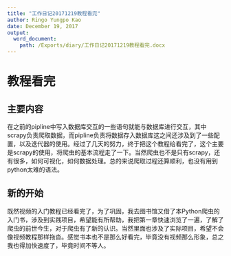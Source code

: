 ```yaml
---
title: "工作日记20171219教程看完"
author: Ringo Yungpo Kao
date: December 19, 2017
output:
  word_document:
    path: /Exports/diary/工作日记20171219教程看完.docx
---
```


# 教程看完

## 主要内容
在之前的pipline中写入数据库交互的一些语句就能与数据库进行交互，其中scrapy负责爬取数据，而pipline负责将数据存入数据库这之间还涉及到了一些配置，以及迭代器的使用。经过了几天的努力，终于把这个教程给看完了，这个主要是scrapy的使用，将爬虫的基本流程走了一下。当然爬虫也不是只有scrapy，还有很多，如何可视化，如何数据处理。总的来说爬取过程还算顺利，也没有用到python太难的语法。


## 新的开始
既然视频的入门教程已经看完了，为了巩固，我去图书馆又借了本Python爬虫的入门书，涉及到实践项目，希望能有所帮助，我把第一章快速浏览了一遍，了解了爬虫的前世今生，对于爬虫有了新的认识。当然里面也涉及了实际项目，希望不会像视频教程那样拖沓。感觉书本也不是那么好看完，毕竟没有视频那么形象，总之我也得加快速度了，毕竟时间不等人。